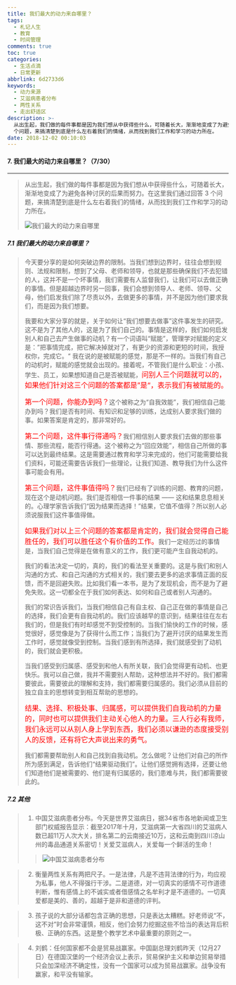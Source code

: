 ```yaml
---
title: 我们最大的动力来自哪里？
tags:
  - 札记人生
  - 教育
  - 时间管理
comments: true
toc: true
categories:
  - 生活点滴
  - 日常更新
abbrlink: 6d2733d6
keywords:
  - 动力来源
  - 艾滋病患者分布
  - 两性关系
  - 走出舒适区
description: >-
  从出生起，我们做的每件事都是因为我们想从中获得些什么，可随着长大，渐渐地变成了为避免各种讨厌的后果而努力。在这里我们通过回答 3
  个问题，来搞清楚到底是什么左右着我们的情绪，从而找到我们工作和学习的动力所在。
date: 2018-12-02 00:10:03
---
```

<script type="text/javascript" src="/js/src/bai.js"></script>

#### 7. 我们最大的动力来自哪里？（7/30）
---
> 从出生起，我们做的每件事都是因为我们想从中获得些什么，可随着长大，渐渐地变成了为避免各种讨厌的后果而努力。在这里我们通过回答 3 个问题，来搞清楚到底是什么左右着我们的情绪，从而找到我们工作和学习的动力所在。
>
> ![我们最大的动力来自哪里](/images/144/006tNbRwgy1fxrp8plk0wj30ma0eoacd.jpg)

##### 7.1 我们最大的动力来自哪里？
> 今天要分享的是如何突破边界的限制。当我们想到边界时，往往会想到规则、法规和限制，想到了父母、老师和领导，也就是那些确保我们不去犯错的人，这并不是一个坏事情，我们需要有人监督我们，让我们可以去做正确的事情。但是超越边界时另一回事，我们会想到领导人、老师、领导、父母，他们启发我们除了尽责以外，去做更多的事情，并不是因为他们要求我们，而是因为我们想要。
>
> 我要和大家分享的就是，关于如何让“我们想要去做事”这件事发生的研究。这不是为了其他人的，这是为了我们自己的。事情是这样的，我们如何启发别人和自己去产生做事的动机？有一个词语叫“赋能”，管理学对赋能的定义是：”把事情完成，把它解决掉就对了，有更少的资源和更短的时间，我授权你，完成它。“ 我在说的是被赋能的感觉，那是不一样的。当我们有自己的动机时，赋能的感觉就会出现的。接着呢，不管我们是什么职业：小孩、学生、员工，如果想知道自己是否被赋能，<font color="red" size=3>问别人三个问题就可以的，如果他们针对这三个问题的答案都是”是“，表示我们有被赋能的。</font>
>
> <font color="red" size=3>第一个问题，你能办到吗？</font>这个被称之为“自我效能”，我们相信自己能办到吗？我们是否有时间、有知识和足够的训练，达成别人要求我们做的事。如果答案是肯定的，那非常好的。
>
> <font color="red" size=3>第二个问题，这件事行得通吗？</font>我们相信别人要求我们去做的那些事情、那些流程，能否行得通。这个被称之为“回应效能”，相信自己所做的事可以达到最终结果。这是需要通过教育和学习来完成的，他们可能需要给我们资料，可能还需要告诉我们一些理论，让我们知道、教导我们为什么这件事可能会有用。
>
> <font color="red" size=3>第三个问题，这件事值得吗？</font>我们已经有了训练的问题、教育的问题，现在这个是动机问题。我们是否相信一件事的结果 —— 这和结果息息相关的。心理学家告诉我们“因为结果而选择！”结果，它值不值得？所以别人必须说服我们这件事值得做。
>
> <font color="red" size=3>如果我们对以上三个问题的答案都是肯定的，我们就会觉得自己能胜任的，我们可以胜任这个有价值的工作。</font>我们一定经历过的事情是，当我们自己觉得是在做有意义的工作，我们更可能产生自我动机的。
>
> 我们的看法决定一切的，真的，我们的看法至关重要的。这是与我们和别人沟通的方式、和自己沟通的方式相关的，我们要去更多的追求事情正面的反馈，而不是回避失败。比如我们看一本书，是为了发现机会，而不是为了避免失败。这一切都全在于我们如何表达、如何和自己或者别人沟通的。
>
> 我们的常识告诉我们，当我们相信自己有自主权、自己正在做的事情是自己的选择，我们会更有自我动机的。我们应该越早的意识到，结果往往在左右我们的，但是我们有时却感觉不到受控制的。当我们愉快的工作的时候，感觉很好，感觉像是为了获得什么而工作；当我们为了避开讨厌的结果发生而工作时，感觉就像受到控制。当我们感到有所选择，我们就感受到了动机的，我们就会更积极。
>
> 当我们感受到归属感、感受到和他人有所关联，我们会觉得更有动机、也更快乐。我可以自己做，我并不需要别人帮助，这种想法并不好的。我们都需要彼此，需要彼此的理解和支持，我们都需要归属感的。我们必须从目前的独立自主的思想转变到相互帮助的思想的。
>
> <font color="red" size=3>结果、选择、积极处事、归属感，可以提供我们自我动机的力量的，同时也可以提供我们主动关心他人的力量。三人行必有我师，我们永远可以从别人身上学到东西，我们必须以谦逊的态度接受别人的反馈，还有将它大声说出来的勇气。</font>
>
>  我们都需要帮助别人和自己找到自我动机。怎么做呢？让他们对自己的所作所为感到满足，告诉他们“结果驱动我们”。让他们感觉拥有选择，还要让他们知道他们是被需要的、他们是有归属感的，我们患难与共，我们都需要彼此的。

##### 7.2 其他
> 1. 中国艾滋病患者分布。今天是世界艾滋病日，据34省市各地新闻或卫生部门权威报告显示：截至2017年十月，艾滋病第一大省四川的艾滋病人数已超11万人次大关，排名第二的云南接近10万，这和云南到四川凉山州的毒品通道关系密切！关爱艾滋病人，关爱每一个鲜活的生命！
>>
>> ![中国艾滋病患者分布](/images/144/006tNbRwgy1fxrmbhln4uj30b30j975t.jpg)

> 2. 衡量两性关系有两把尺子。一是法律，凡是不违背法律的行为，均应视为私事，他人不得强行干涉。二是道德，对一切真实的感情不可作道德判断，惟有感情上的不诚实或者借感情之名牟利才是不道德的。一切真爱都是美的、善的，超越于是非和道德的评判。

> 3. 孩子说的大部分话都包含正确的思想，只是表达太糟糕。好老师说“不，这不对”时会非常谨慎，相反，他们会努力挖掘这些不恰当的表达背后积极、正确的东西。这是整个教学艺术中最重要的原则之一。

> 4. 刘鹤：任何国家都不会是贸易战赢家。中国副总理刘鹤昨天（12月27日）在德国汉堡的一个经济会议上表示，贸易保护主义和单边贸易举措只会加深经济不确定性，没有一个国家可以成为贸易战赢家。战争没有赢家，和平没有输家。

